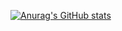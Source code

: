 [![Anurag's GitHub stats](https://github-readme-stats.vercel.app/api?username=getChan&show_icons=true)](https://github.com/anuraghazra/github-readme-stats)
